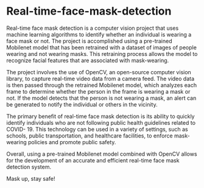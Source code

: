 # Real-time-face-mask-detection
Real-time face mask detection is a computer vision project that uses machine learning algorithms to identify whether an individual is wearing a face mask or not. The 
project is accomplished using a pre-trained Mobilenet model that has been retrained with a dataset of images of people wearing and not wearing masks. This retraining 
process allows the model to recognize facial features that are associated with mask-wearing.

The project involves the use of OpenCV, an open-source computer vision library, to capture real-time video data from a camera feed. The video data is then passed 
through the retrained Mobilenet model, which analyzes each frame to determine whether the person in the frame is wearing a mask or not. If the model detects that the 
person is not wearing a mask, an alert can be generated to notify the individual or others in the vicinity.

The primary benefit of real-time face mask detection is its ability to quickly identify individuals who are not following public health guidelines related to COVID-
19. This technology can be used in a variety of settings, such as schools, public transportation, and healthcare facilities, to enforce mask-wearing policies and
promote public safety.

Overall, using a pre-trained Mobilenet model combined with OpenCV allows for the development of an accurate and efficient real-time face mask detection system.

Mask up, stay safe!
